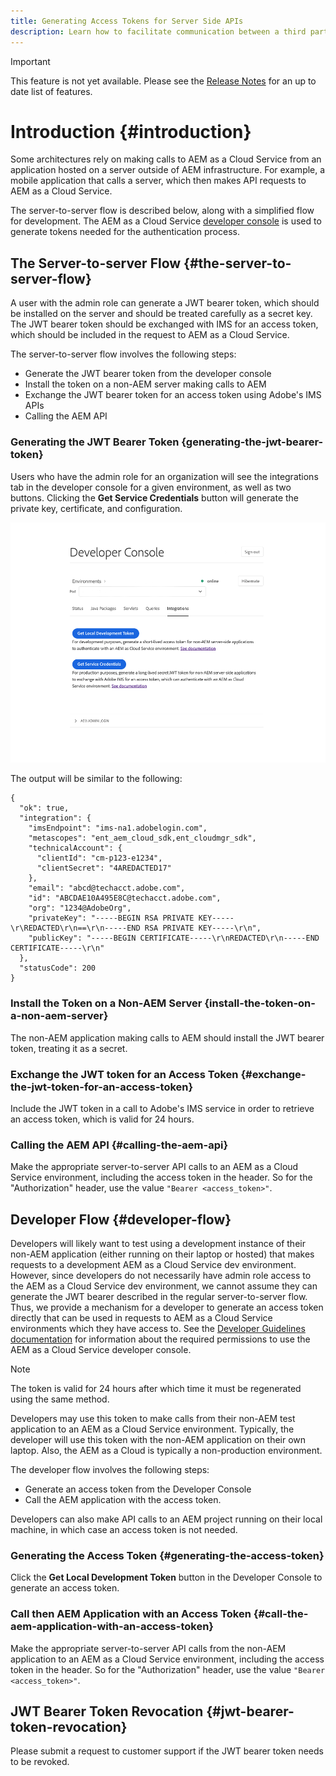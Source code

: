 ```yaml
---
title: Generating Access Tokens for Server Side APIs
description: Learn how to facilitate communication between a third party server and AEM as a Cloud Service by generating a secure JWT Token
---
```


>[!IMPORTANT]
>
>This feature is not yet available. Please see the [Release Notes](/help/release-notes/release-notes-cloud/release-notes-current.md) for an up to date list of features.

# Introduction {#introduction}

Some architectures rely on making calls to AEM as a Cloud Service from an application hosted on a server outside of AEM infrastructure. For example, a mobile application that calls a server, which then makes API requests to AEM as a Cloud Service.

The server-to-server flow is described below, along with a simplified flow for development. The AEM as a Cloud Service [developer console](development-guidelines.md#crxde-lite-and-developer-console) is used to generate tokens needed for the authentication process.

## The Server-to-server Flow {#the-server-to-server-flow}

A user with the admin role can generate a JWT bearer token, which should be installed on the server and should be treated carefully as a secret key. The JWT bearer token should be exchanged with IMS for an access token, which should be included in the request to AEM as a Cloud Service.

The server-to-server flow involves the following steps:

* Generate the JWT bearer token from the developer console
* Install the token on a non-AEM server making calls to AEM
* Exchange the JWT bearer token for an access token using Adobe's IMS APIs
* Calling the AEM API

### Generating the JWT Bearer Token {generating-the-jwt-bearer-token}

Users who have the admin role for an organization will see the integrations tab in the developer console for a given environment, as well as two buttons. Clicking the **Get Service Credentials** button will generate the private key, certificate, and configuration.

![JWT Generation](assets/JWTtoken3.png)

The output will be similar to the following:

```
{
  "ok": true,
  "integration": {
    "imsEndpoint": "ims-na1.adobelogin.com",
    "metascopes": "ent_aem_cloud_sdk,ent_cloudmgr_sdk",
    "technicalAccount": {
      "clientId": "cm-p123-e1234",
      "clientSecret": "4AREDACTED17"
    },
    "email": "abcd@techacct.adobe.com",
    "id": "ABCDAE10A495E8C@techacct.adobe.com",
    "org": "1234@AdobeOrg",
    "privateKey": "-----BEGIN RSA PRIVATE KEY-----\r\REDACTED\r\n==\r\n-----END RSA PRIVATE KEY-----\r\n",
    "publicKey": "-----BEGIN CERTIFICATE-----\r\nREDACTED\r\n-----END CERTIFICATE-----\r\n"
  },
  "statusCode": 200
}
```

### Install the Token on a Non-AEM Server {install-the-token-on-a-non-aem-server}

The non-AEM application making calls to AEM should install the JWT bearer token, treating it as a secret.

### Exchange the JWT token for an Access Token {#exchange-the-jwt-token-for-an-access-token}

Include the JWT token in a call to Adobe's IMS service in order to retrieve an access token, which is valid for 24 hours.

### Calling the AEM API {#calling-the-aem-api}

Make the appropriate server-to-server API calls to an AEM as a Cloud Service environment, including the access token in the header. So for the "Authorization" header, use the value `"Bearer <access_token>"`.

<!-- ### Code Samples {#code-samples}

https://git.corp.adobe.com/boston/skyline-api-client-lib (internal note: URL will change to public git repo before we publish) contains client libraries written in node.js that will exchange the JSON outputted by the developer console for an access token. -->

## Developer Flow {#developer-flow}

Developers will likely want to test using a development instance of their non-AEM application (either running on their laptop or hosted) that makes requests to a development AEM as a Cloud Service dev environment. However, since developers do not necessarily have admin role access to the AEM as a Cloud Service dev environment, we cannot assume they can generate the JWT bearer described in the regular server-to-server flow. Thus, we provide a mechanism for a developer to generate an access token directly that can be used in requests to AEM as a Cloud Service environments which they have access to. See the [Developer Guidelines documentation](/help/implementing/developing/introduction/development-guidelines.md) for information about the required permissions to use the AEM as a Cloud Service developer console.

>[!NOTE]
>
>The token is valid for 24 hours after which time it must be regenerated using the same method.

Developers may use this token to make calls from their non-AEM test application to an AEM as a Cloud Service environment. Typically, the developer will use this token with the non-AEM application on their own laptop. Also, the AEM as a Cloud is typically a non-production environment.

The developer flow involves the following steps:

* Generate an access token from the Developer Console
* Call the AEM application with the access token.

Developers can also make API calls to an AEM project running on their local machine, in which case an access token is not needed.

### Generating the Access Token {#generating-the-access-token}

Click the **Get Local Development Token** button in the Developer Console to generate an access token.

### Call then AEM Application with an Access Token {#call-the-aem-application-with-an-access-token}

Make the appropriate server-to-server API calls from the non-AEM application to an AEM as a Cloud Service environment, including the access token in the header. So for the "Authorization" header, use the value `"Bearer <access_token>"`.

## JWT Bearer Token Revocation {#jwt-bearer-token-revocation}

Please submit a request to customer support if the JWT bearer token needs to be revoked.